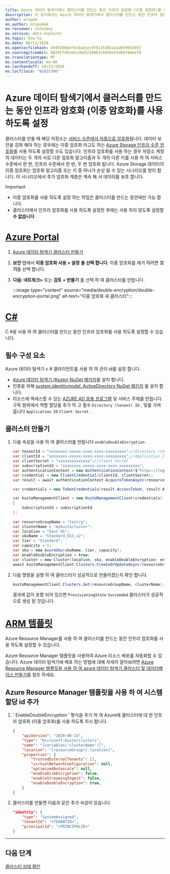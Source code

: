 ```yaml
---
title: Azure 데이터 탐색기에서 클러스터를 만드는 동안 인프라 암호화 (이중 암호화)를 사용 하도록 설정
description: 이 문서에서는 Azure 데이터 탐색기에서 클러스터를 만드는 동안 인프라 암호화 (이중 암호화)를 사용 하도록 설정 하는 방법을 설명 합니다.
author: orspod
ms.author: orspodek
ms.reviewer: toleibov
ms.service: data-explorer
ms.topic: how-to
ms.date: 08/11/2020
ms.openlocfilehash: 4949190befdc8adcec9f8115305a2a403994395f
ms.sourcegitcommit: 88291fd9cebc26e5210463cb95be5540bf84eef8
ms.translationtype: MT
ms.contentlocale: ko-KR
ms.lasthandoff: 10/22/2020
ms.locfileid: "92437396"
---
```

# <a name="enable-infrastructure-encryption-double-encryption-during-cluster-creation-in-azure-data-explorer"></a>Azure 데이터 탐색기에서 클러스터를 만드는 동안 인프라 암호화 (이중 암호화)를 사용 하도록 설정
  
클러스터를 만들 때 해당 저장소는 [서비스 수준에서 자동으로 암호화](/azure/storage/common/storage-service-encryption)됩니다. 데이터 보안을 강화 해야 하는 경우에는 이중 암호화 라고도 하는 [Azure Storage 인프라 수준 암호화](/azure/storage/common/infrastructure-encryption-enable)를 사용 하도록 설정할 수도 있습니다. 인프라 암호화를 사용 하는 경우 저장소 계정의 데이터는 두 개의 서로 다른 암호화 알고리즘과 두 개의 다른 키를 사용 하 여 서비스 수준에서 한 번, 인프라 수준에서 한 번, 두 번 암호화 됩니다. Azure Storage 데이터의 이중 암호화는 암호화 알고리즘 또는 키 중 하나가 손상 될 수 있는 시나리오를 방지 합니다. 이 시나리오에서 추가 암호화 계층은 계속 해 서 데이터를 보호 합니다.

> [!IMPORTANT]
> * 이중 암호화를 사용 하도록 설정 하는 작업은 클러스터를 만드는 동안에만 가능 합니다.
> * 클러스터에서 인프라 암호화를 사용 하도록 설정한 후에는 사용 하지 않도록 설정할 **수 없습니다** .

# <a name="azure-portal"></a>[Azure Portal](#tab/portal)

1. [Azure 데이터 탐색기 클러스터 만들기](create-cluster-database-portal.md#create-a-cluster) 
1. **보안** 탭에서 **이중 암호화 사용 > 설정** **을 선택 합니다**. 이중 암호화를 제거 하려면 **끄기**를 선택 합니다.
1. **다음: 네트워크>** 또는 **검토 + 만들기** 를 선택 하 여 클러스터를 만듭니다.

    :::image type="content" source="media/double-encryption/double-encryption-portal.png" alt-text="이중 암호화 새 클러스터":::


# <a name="c"></a>[C#](#tab/c-sharp)

C #을 사용 하 여 클러스터를 만드는 동안 인프라 암호화를 사용 하도록 설정할 수 있습니다.

## <a name="prerequisites"></a>필수 구성 요소

Azure 데이터 탐색기 c # 클라이언트를 사용 하 여 관리 id를 설정 합니다.

* [Azure 데이터 탐색기 (Kusto) NuGet 패키지](https://www.nuget.org/packages/Microsoft.Azure.Management.Kusto/)를 설치 합니다.
* 인증을 위해 [system.identitymodel. ActiveDirectory NuGet 패키지](https://www.nuget.org/packages/Microsoft.IdentityModel.Clients.ActiveDirectory/) 를 설치 합니다.
* 리소스에 액세스할 수 있는 [AZURE AD 응용 프로그램](/azure/active-directory/develop/howto-create-service-principal-portal) 및 서비스 주체를 만듭니다. 구독 범위에서 역할 할당을 추가 하 고 필수 `Directory (tenant) ID` , 및를 가져옵니다 `Application ID` `Client Secret` .

## <a name="create-your-cluster"></a>클러스터 만들기

1. 다음 속성을 사용 하 여 클러스터를 만듭니다 `enableDoubleEncryption` .

    ```csharp
    var tenantId = "xxxxxxxx-xxxxx-xxxx-xxxx-xxxxxxxxx";//Directory (tenant) ID
    var clientId = "xxxxxxxx-xxxxx-xxxx-xxxx-xxxxxxxxx";//Application ID
    var clientSecret = "xxxxxxxxxxxxxx";//Client Secret
    var subscriptionId = "xxxxxxxx-xxxxx-xxxx-xxxx-xxxxxxxxx";
    var authenticationContext = new AuthenticationContext($"https://login.windows.net/{tenantId}");
    var credential = new ClientCredential(clientId, clientSecret);
    var result = await authenticationContext.AcquireTokenAsync(resource: "https://management.core.windows.net/", clientCredential: credential);
    
    var credentials = new TokenCredentials(result.AccessToken, result.AccessTokenType);
    
    var kustoManagementClient = new KustoManagementClient(credentials)
    {
        SubscriptionId = subscriptionId
    };
                                                                                                    
    var resourceGroupName = "testrg";
    var clusterName = "mykustocluster";
    var location = "East US";
    var skuName = "Standard_D13_v2";
    var tier = "Standard";
    var capacity = 5;
    var sku = new AzureSku(skuName, tier, capacity);
    var enableDoubleEncryption = true;
    var cluster = new Cluster(location, sku, enableDoubleEncryption: enableDoubleEncryption);
    await kustoManagementClient.Clusters.CreateOrUpdateAsync(resourceGroupName, clusterName, cluster);
    ```
    
1. 다음 명령을 실행 하 여 클러스터가 성공적으로 만들어졌는지 확인 합니다.

    ```csharp
    kustoManagementClient.Clusters.Get(resourceGroupName, clusterName);
    ```

    결과에 값이 포함 되어 있으면 `ProvisioningState` `Succeeded` 클러스터가 성공적으로 생성 된 것입니다.

# <a name="arm-template"></a>[ARM 템플릿](#tab/arm)

Azure Resource Manager를 사용 하 여 클러스터를 만드는 동안 인프라 암호화를 사용 하도록 설정할 수 있습니다.

Azure Resource Manager 템플릿을 사용하여 Azure 리소스 배포를 자동화할 수 있습니다. Azure 데이터 탐색기에 배포 하는 방법에 대해 자세히 알아보려면 [Azure Resource Manager 템플릿을 사용 하 여 azure 데이터 탐색기 클러스터 및 데이터베이스 만들기](create-cluster-database-resource-manager.md)를 참조 하세요.

## <a name="add-a-system-assigned-identity-using-an-azure-resource-manager-template"></a>Azure Resource Manager 템플릿을 사용 하 여 시스템 할당 id 추가

1. ' EnableDoubleEncryption ' 형식을 추가 하 여 Azure에 클러스터에 대 한 인프라 암호화 (이중 암호화)를 사용 하도록 지시 합니다.
    
    ```json
    {
        "apiVersion": "2020-06-14",
        "type": "Microsoft.Kusto/clusters",
        "name": "[variables('clusterName')]",
        "location": "[resourceGroup().location]",
        "properties": {
            "trustedExternalTenants": [],
            "virtualNetworkConfiguration": null,
            "optimizedAutoscale": null,
            "enableDiskEncryption": false,
            "enableStreamingIngest": false,
            "enableDoubleEncryption": true,
        }
    }
    ```

1. 클러스터를 만들면 다음과 같은 추가 속성이 있습니다.

    ```json
    "identity": {
        "type": "SystemAssigned",
        "tenantId": "<TENANTID>",
        "principalId": "<PRINCIPALID>"
    }
    ```
---

## <a name="next-steps"></a>다음 단계

[클러스터 상태 확인](check-cluster-health.md)
